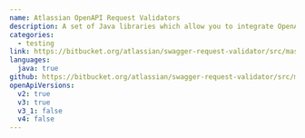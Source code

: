 ```yaml
---
name: Atlassian OpenAPI Request Validators
description: A set of Java libraries which allow you to integrate OpenAPI Description Document validation into your testing or clients with tools like WireMock/RestAssured/MockMVC/etc...
categories:
  - testing
link: https://bitbucket.org/atlassian/swagger-request-validator/src/master/
languages:
  java: true
github: https://bitbucket.org/atlassian/swagger-request-validator/src/master/
openApiVersions:
  v2: true
  v3: true
  v3_1: false
  v4: false
---
```


